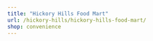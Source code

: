 ```yaml
---
title: "Hickory Hills Food Mart"
url: /hickory-hills/hickory-hills-food-mart/
shop: convenience
---
```

